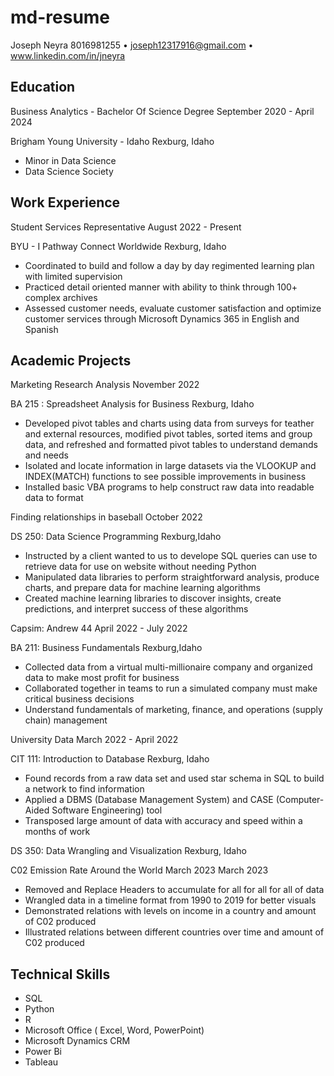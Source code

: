 # md-resume

Joseph Neyra
8016981255
• joseph12317916@gmail.com 
• www.linkedin.com/in/jneyra

## Education
	
Business Analytics - Bachelor Of Science Degree	September 2020 - April 2024
	
Brigham Young University - Idaho
Rexburg, Idaho

- Minor in Data Science 
- Data Science Society
 
## Work Experience
	
Student Services Representative	August 2022 - Present
	
BYU - I Pathway Connect Worldwide	Rexburg, Idaho

- Coordinated to build and follow a day by day regimented learning plan with limited supervision
- Practiced detail oriented manner with ability to think through 100+ complex archives
- Assessed customer needs, evaluate customer satisfaction and optimize customer services through Microsoft Dynamics 365 in English and Spanish
 
## Academic Projects
	
Marketing Research Analysis	November 2022
	
BA 215 : Spreadsheet Analysis for Business	Rexburg, Idaho

- Developed pivot tables and charts using data from surveys for teather and external resources, modified pivot tables, sorted items and group data, and refreshed and formatted pivot tables to understand demands and needs
- Isolated and locate information in large datasets via the VLOOKUP and  INDEX(MATCH) functions to see possible improvements in business
- Installed basic VBA programs to help construct raw data into readable data to format
	
Finding relationships in baseball	October 2022
	
DS 250: Data Science Programming	Rexburg,Idaho

- Instructed by a client wanted to us to develope SQL queries can use to retrieve data for use on website without needing Python
- Manipulated data libraries to perform straightforward analysis, produce charts, and prepare data for machine learning algorithms
- Created machine learning libraries to discover insights, create predictions, and interpret success of these algorithms
	
Capsim: Andrew 44	April 2022 - July 2022
	
BA 211: Business Fundamentals	Rexburg,Idaho

- Collected data from a virtual multi-millionaire company and organized data to make most profit for business
- Collaborated together in teams to run a simulated company must make critical business decisions
- Understand fundamentals of marketing, finance, and operations (supply chain) management
	
University Data	March 2022 - April 2022
	
CIT 111: Introduction to Database	Rexburg, Idaho

- Found records from a raw data set and used star schema in SQL to build a network to find information
- Applied a DBMS (Database Management System) and CASE (Computer-Aided Software Engineering) tool
- Transposed large amount of data with accuracy and speed within a months of work


DS 350: Data Wrangling and Visualization		 Rexburg, Idaho

C02 Emission Rate Around the World March 2023		March 2023
 
- Removed and Replace Headers to accumulate for all for all for all of data
- Wrangled data in a timeline format from 1990 to 2019 for better visuals
- Demonstrated relations with levels on income in a country and amount of C02 produced
- Illustrated relations between different countries over time and amount of C02 produced

## Technical Skills

- SQL
- Python
- R
- Microsoft Office ( Excel, Word, PowerPoint)
- Microsoft Dynamics CRM
- Power Bi
- Tableau
